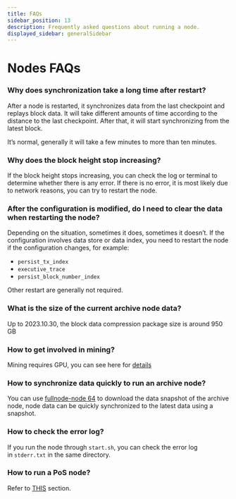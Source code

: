 ```yaml
---
title: FAQs
sidebar_position: 13
description: Frequently asked questions about running a node.
displayed_sidebar: generalSidebar
---
```


# Nodes FAQs

### Why does synchronization take a long time after restart?

After a node is restarted, it synchronizes data from the last checkpoint and replays block data. It will take different amounts of time according to the distance to the last checkpoint. After that, it will start synchronizing from the latest block.

It’s normal, generally it will take a few minutes to more than ten minutes.

### Why does the block height stop increasing?

If the block height stops increasing, you can check the log or terminal to determine whether there is any error. If there is no error, it is most likely due to network reasons, you can try to restart the node.

### After the configuration is modified, do I need to clear the data when restarting the node?

Depending on the situation, sometimes it does, sometimes it doesn’t. If the configuration involves data store or data index, you need to restart the node if the configuration changes, for example:

- `persist_tx_index`
- `executive_trace`
- `persist_block_number_index`

Other restart are generally not required.

### What is the size of the current archive node data?

Up to 2023.10.30, the block data compression package size is around 950 GB

### How to get involved in mining?

Mining requires GPU, you can see here for [details](https://forum.conflux.fun/t/conflux-tethys-gpu-mining-instruction-v1-1-4/3775)

### How to synchronize data quickly to run an archive node?

You can use [fullnode-node 64](https://github.com/conflux-fans/fullnode-tool) to download the data snapshot of the archive node, node data can be quickly synchronized to the latest data using a snapshot.

### How to check the error log?

If you run the node through `start.sh`, you can check the error log in `stderr.txt` in the same directory.

### How to run a PoS node?

Refer to [THIS](../mine-stake/stake/run-pos-node-on-aws) section.
